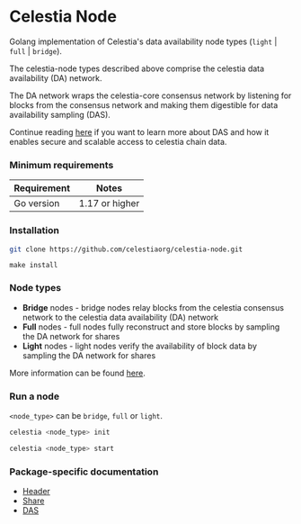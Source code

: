 # Celestia Node
Golang implementation of Celestia's data availability node types (`light` | `full` | `bridge`).

The celestia-node types described above comprise the celestia data availability (DA) network. 

The DA network wraps the celestia-core consensus network by listening for blocks from the consensus 
network and making them digestible for data availability sampling (DAS). 

Continue reading [here](https://blog.celestia.org/celestia-mvp-release-data-availability-sampling-light-clients)
if you want to learn more about DAS and how it enables secure and scalable access to celestia chain data.

### Minimum requirements

| Requirement | Notes            |
|-------------|------------------|
| Go version  | 1.17 or higher   |

### Installation

```sh
git clone https://github.com/celestiaorg/celestia-node.git 
```
```
make install
```

### Node types
* **Bridge** nodes - bridge nodes relay blocks from the celestia consensus network to the celestia data availability 
(DA) network
* **Full** nodes - full nodes fully reconstruct and store blocks by sampling the DA network for shares
* **Light** nodes - light nodes verify the availability of block data by sampling the DA network for shares

More information can be found [here](https://github.com/celestiaorg/celestia-node/blob/main/docs/adr/adr-003-march2022-testnet.md#legend).

### Run a node

`<node_type>` can be `bridge`, `full` or `light`.

```sh
celestia <node_type> init 
```
```sh
celestia <node_type> start
``` 

### Package-specific documentation
* [Header](./service/header/doc.go)
* [Share](./service/share/doc.go)
* [DAS](./das/doc.go)